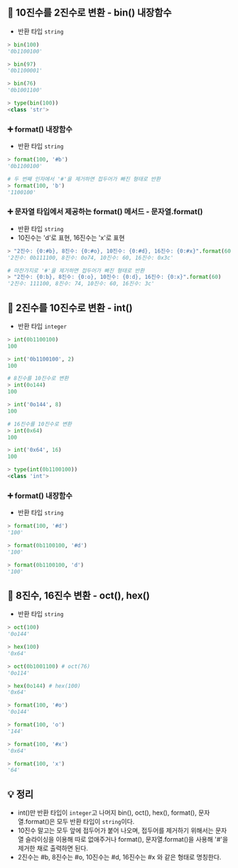 ## 📌 10진수를 2진수로 변환 - bin() 내장함수
+ 반환 타입 ```string```
```python
> bin(100)
'0b1100100'

> bin(97)
'0b1100001'

> bin(76)
'0b1001100'

> type(bin(100))
<class 'str'>
```

### ➕ format() 내장함수
+ 반환 타입 ```string```
```python
> format(100, '#b')
'0b1100100'

# 두 번째 인자에서 '#'을 제거하면 접두어가 빠진 형태로 반환
> format(100, 'b')
'1100100'
```

### ➕ 문자열 타입에서 제공하는 format() 메서드 - 문자열.format()
+ 반환 타입 ```string```
+ 10진수는 'd'로 표현, 16진수는 'x'로 표현
```python
> "2진수: {0:#b}, 8진수: {0:#o}, 10진수: {0:#d}, 16진수: {0:#x}".format(60)
'2진수: 0b111100, 8진수: 0o74, 10진수: 60, 16진수: 0x3c'

# 마찬가지로 '#'을 제거하면 접두어가 빠진 형태로 반환
> "2진수: {0:b}, 8진수: {0:o}, 10진수: {0:d}, 16진수: {0:x}".format(60)
'2진수: 111100, 8진수: 74, 10진수: 60, 16진수: 3c'
```

## 📌 2진수를 10진수로 변환 - int()
+ 반환 타입 ```integer```
```python
> int(0b1100100)
100

> int('0b1100100', 2)
100

# 8진수를 10진수로 변환
> int(0o144)
100

> int('0o144', 8)
100

# 16진수를 10진수로 변환
> int(0x64)
100

> int('0x64', 16)
100

> type(int(0b1100100))
<class 'int'>
```

### ➕ format() 내장함수
+ 반환 타입 ```string```
```python
> format(100, '#d')
'100'

> format(0b1100100, '#d')
'100'

> format(0b1100100, 'd')
'100'
```

## 📌 8진수, 16진수 변환 - oct(), hex()
+ 반환 타입 ```string```
```python
> oct(100)
'0o144'

> hex(100)
'0x64'

> oct(0b1001100) # oct(76)
'0o114'

> hex(0o144) # hex(100)
'0x64'

> format(100, '#o')
'0o144'

> format(100, 'o')
'144'

> format(100, '#x')
'0x64'

> format(100, 'x')
'64'
```

## 💡 정리
+ int()만 반환 타입이 ```integer```고 나머지 bin(), oct(), hex(), format(), 문자열.format()은 모두 반환 타입이 ```string```이다.
+ 10진수 말고는 모두 앞에 접두어가 붙어 나오며, 접두어를 제거하기 위해서는 문자열 슬라이싱을 이용해 따로 없애주거나 format(), 문자열.format()을 사용해 '#'을 제거한 채로 출력하면 된다.
+ 2진수는 #b, 8진수는 #o, 10진수는 #d, 16진수는 #x 와 같은 형태로 명칭한다.
